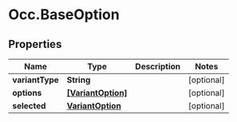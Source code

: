# Occ.BaseOption

## Properties
Name | Type | Description | Notes
------------ | ------------- | ------------- | -------------
**variantType** | **String** |  | [optional] 
**options** | [**[VariantOption]**](VariantOption.md) |  | [optional] 
**selected** | [**VariantOption**](VariantOption.md) |  | [optional] 


